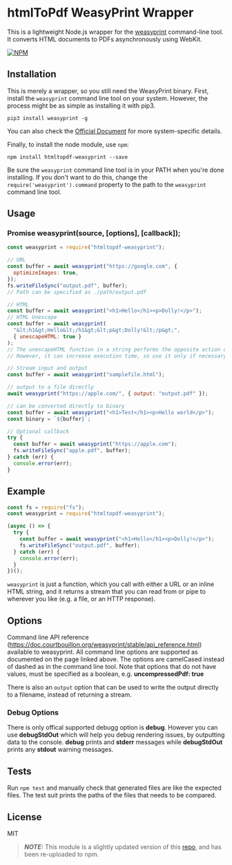 # htmlToPdf WeasyPrint Wrapper

This is a lightweight Node.js wrapper for the [weasyprint](http://weasyprint.org/) command-line tool. It converts HTML documents to PDFs asynchronously using WebKit.

[![NPM](https://nodei.co/npm/htmltopdf-wasyprint.svg)](https://nodei.co/npm/htmltopdf-wasyprint/)

## Installation

This is merely a wrapper, so you still need the WeasyPrint binary. First, install the `weasyprint` command line tool on your system. However, the process might be as simple as installing it with pip3.

    pip3 install weasyprint -g

You can also check the [Official Document](https://doc.courtbouillon.org/weasyprint/stable/first_steps.html#installation) for more system-specific details.

Finally, to install the node module, use `npm`:

    npm install htmltopdf-weasyprint --save

Be sure the `weasyprint` command line tool is in your PATH when you're done installing. If you don't want to do this, change
the `require('weasyprint').command` property to the path to the `weasyprint` command line tool.

## Usage

### Promise weasyprint(source, [options], [callback]);

```javascript
const weasyprint = require("htmltopdf-weasyprint");

// URL
const buffer = await weasyprint("https://google.com", {
  optimizeImages: true,
});
fs.writeFileSync("output.pdf", buffer);
// Path can be specified as ./path/output.pdf

// HTML
const buffer = await weasyprint("<h1>Hello</h1><p>Dolly!</p>");
// HTML Unescape
const buffer = await weasyprint(
  "&lt;h1&gt;Hello&lt;/h1&gt;&lt;p&gt;Dolly!&lt;/p&gt;",
  { unescapeHTML: true }
);
// The unescapeHTML function in a string performs the opposite action of escape.
// However, it can increase execution time, so use it only if necessary.

// Stream input and output
const buffer = await weasyprint("samplefile.html");

// output to a file directly
await weasyprint("https://apple.com/", { output: "output.pdf" });

// can be converted directly to binary
const buffer = await weasyprint("<h1>Test</h1><p>Hello world</p>");
const binary = `${buffer}`;

// Optional callback
try {
  const buffer = await weasyprint("https://apple.com");
  fs.writeFileSync("apple.pdf", buffer);
} catch (err) {
  console.error(err);
}
```

## Example

```javascript
const fs = require("fs");
const weasyprint = require("htmltopdf-weasyprint");

(async () => {
  try {
    const buffer = await weasyprint("<h1>Hello</h1><p>Dolly!</p>");
    fs.writeFileSync("output.pdf", buffer);
  } catch (err) {
    console.error(err);
  }
})();
```

`weasyprint` is just a function, which you call with either a URL or an inline HTML string, and it returns
a stream that you can read from or pipe to wherever you like (e.g. a file, or an HTTP response).

## Options

Command line API reference (https://doc.courtbouillon.org/weasyprint/stable/api_reference.html) available to
weasyprint. All command line options are supported as documented on the page linked above. The
options are camelCased instead of dashed as in the command line tool. Note that options that do not have values, must be specified as a boolean, e.g. **uncompressedPdf: true**

There is also an `output` option that can be used to write the output directly to a filename, instead of returning
a stream.

### Debug Options

There is only offical supported debugg option is **debug**. However you can use **debugStdOut** which will help you debug rendering issues, by outputting data to the console. **debug** prints and **stderr** messages while **debugStdOut** prints any **stdout** warning messages.

## Tests

Run `npm test` and manually check that generated files are like the expected files. The test suit prints the paths of the files that needs to be compared.

## License

MIT

> **_NOTE:_** This module is a slightly updated version of this [repo](https://github.com/tdzienniak/node-weasyprint), and has been re-uploaded to npm.
